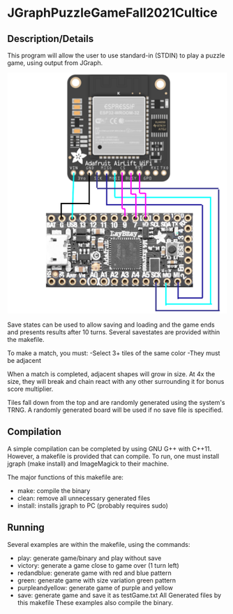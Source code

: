 # JGraphPuzzleGameFall2021Cultice
## Description/Details
This program will allow the user to use standard-in (STDIN) to play
a puzzle game, using output from JGraph.

![alt text][logo]

[logo]: https://github.com/AndrewCrittenden/comfortControl/raw/main/ClientCOMFORT/image.PNG "Typical output of program"

Save states can be used to allow saving and loading and the game
ends and presents results after 10 turns. Several savestates are
provided within the makefile.

To make a match, you must:
-Select 3+ tiles of the same color
-They must be adjacent

When a match is completed, adjacent shapes will grow in size. At 4x the size, they will break and chain react with
any other surrounding it for bonus score multiplier.

Tiles fall down from the top and are randomly generated using the system's TRNG. A randomly generated board will be used
if no save file is specified.

## Compilation
A simple compilation can be completed by using GNU G++ with C++11.
However, a makefile is provided that can compile.
To run, one must install jgraph (make install) and ImageMagick to their machine.

The major functions of this makefile are:
- make: compile the binary
- clean: remove all unnecessary generated files
- install: installs jgraph to PC (probably requires sudo)

## Running
Several examples are within the makefile, using the commands:
- play: generate game/binary and play without save
- victory: generate a game close to game over (1 turn left)
- redandblue: generate game with red and blue pattern
- green: generate game with size variation green pattern
- purpleandyellow: generate game of purple and yellow
- save: generate game and save it as testGame.txt
All Generated files by this makefile 
These examples also compile the binary.
